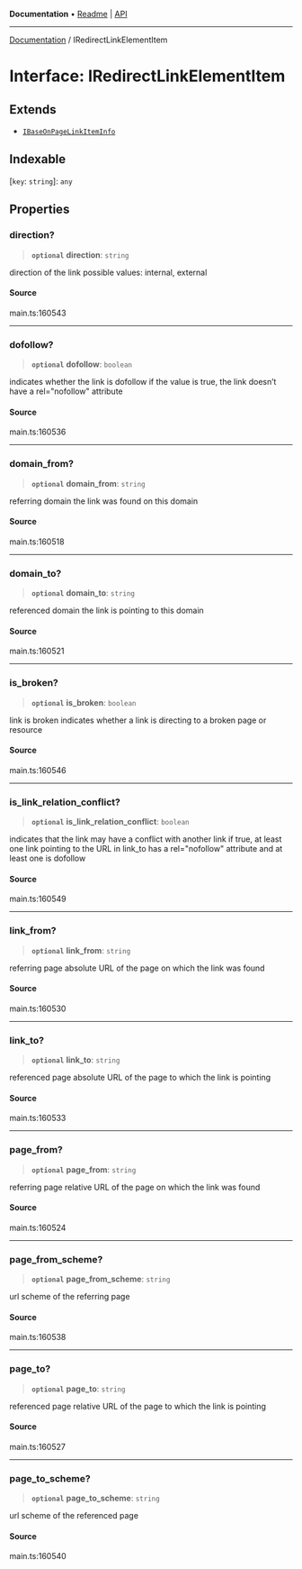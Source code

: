 **Documentation** • [Readme](../README.md) \| [API](../globals.md)

***

[Documentation](../README.md) / IRedirectLinkElementItem

# Interface: IRedirectLinkElementItem

## Extends

- [`IBaseOnPageLinkItemInfo`](IBaseOnPageLinkItemInfo.md)

## Indexable

 \[`key`: `string`\]: `any`

## Properties

### direction?

> **`optional`** **direction**: `string`

direction of the link
possible values: internal, external

#### Source

main.ts:160543

***

### dofollow?

> **`optional`** **dofollow**: `boolean`

indicates whether the link is dofollow
if the value is true, the link doesn’t have a rel="nofollow" attribute

#### Source

main.ts:160536

***

### domain\_from?

> **`optional`** **domain\_from**: `string`

referring domain
the link was found on this domain

#### Source

main.ts:160518

***

### domain\_to?

> **`optional`** **domain\_to**: `string`

referenced domain
the link is pointing to this domain

#### Source

main.ts:160521

***

### is\_broken?

> **`optional`** **is\_broken**: `boolean`

link is broken
indicates whether a link is directing to a broken page or resource

#### Source

main.ts:160546

***

### is\_link\_relation\_conflict?

> **`optional`** **is\_link\_relation\_conflict**: `boolean`

indicates that the link may have a conflict with another link
if true, at least one link pointing to the URL in link_to has a rel="nofollow" attribute and at least one is dofollow

#### Source

main.ts:160549

***

### link\_from?

> **`optional`** **link\_from**: `string`

referring page
absolute URL of the page on which the link was found

#### Source

main.ts:160530

***

### link\_to?

> **`optional`** **link\_to**: `string`

referenced page
absolute URL of the page to which the link is pointing

#### Source

main.ts:160533

***

### page\_from?

> **`optional`** **page\_from**: `string`

referring page
relative URL of the page on which the link was found

#### Source

main.ts:160524

***

### page\_from\_scheme?

> **`optional`** **page\_from\_scheme**: `string`

url scheme of the referring page

#### Source

main.ts:160538

***

### page\_to?

> **`optional`** **page\_to**: `string`

referenced page
relative URL of the page to which the link is pointing

#### Source

main.ts:160527

***

### page\_to\_scheme?

> **`optional`** **page\_to\_scheme**: `string`

url scheme of the referenced page

#### Source

main.ts:160540
